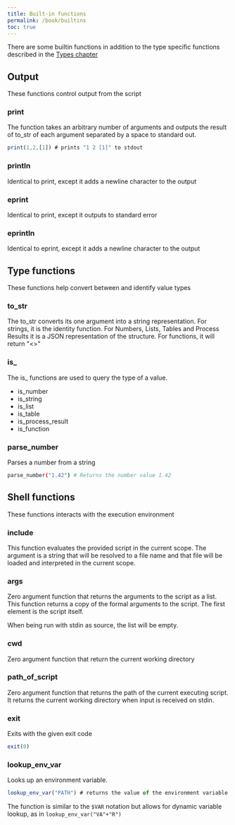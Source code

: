 ```yaml
---
title: Built-in functions
permalink: /book/builtins
toc: true
---
```

There are some builtin functions in addition to the type specific functions described in the 
[Types chapter](/book/types)

## Output
These functions control output from the script

### print
The function takes an arbitrary number of arguments and outputs the result of to_str of each
argument separated by a space to standard out.
```javascript
print(1,2,[1]) # prints "1 2 [1]" to stdout
```

### println
Identical to print, except it adds a newline character to the output

### eprint
Identical to print, except it outputs to standard error

### eprintln
Identical to eprint, except it adds a newline character to the output

## Type functions
These functions help convert between and identify value types

### to_str
The to_str converts its one argument into a string representation. For strings,
it is the identity function. For Numbers, Lists, Tables and Process Results it is a JSON representation of the
structure. For functions, it will return "<<function>>"

### is_
The is_ functions are used to query the type of a value. 
 - is_number
 - is_string
 - is_list
 - is_table
 - is_process_result
 - is_function

### parse_number
Parses a number from a string
```bash
parse_number("1.42") # Returns the number value 1.42
```

## Shell functions
These functions interacts with the execution environment

### include
This function evaluates the provided script in the current scope. The argument is a string that will 
be resolved to a file name and that file will be loaded and interpreted in the current scope.

### args
Zero argument function that returns the arguments to the script as a list. This function returns a copy of the formal
arguments to the script. The first element is the script itself.

When being run with stdin as source, the list will be empty.

### cwd
Zero argument function that return the current working directory

### path_of_script
Zero argument function that returns the path of the current executing script. 
It returns the current working directory when
input is received on stdin.

### exit
Exits with the given exit code
```javascript
exit(0)
```

### lookup_env_var
Looks up an environment variable.
```javascript
lookup_env_var("PATH") # returns the value of the environment variable PATH (corresponds to $PATH)
```

The function is similar to the `$VAR` notation but allows for dynamic variable lookup, as in
`lookup_env_var("VA"+"R")`
